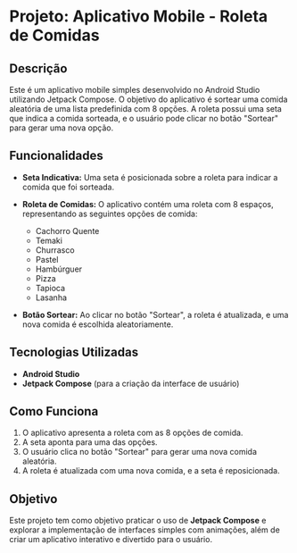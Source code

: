 # Projeto: Aplicativo Mobile - Roleta de Comidas

## Descrição
Este é um aplicativo mobile simples desenvolvido no Android Studio utilizando Jetpack Compose. O objetivo do aplicativo é sortear uma comida aleatória de uma lista predefinida com 8 opções. A roleta possui uma seta que indica a comida sorteada, e o usuário pode clicar no botão "Sortear" para gerar uma nova opção.

## Funcionalidades

- **Seta Indicativa:** Uma seta é posicionada sobre a roleta para indicar a comida que foi sorteada.
  
- **Roleta de Comidas:** O aplicativo contém uma roleta com 8 espaços, representando as seguintes opções de comida:
  - Cachorro Quente
  - Temaki
  - Churrasco
  - Pastel
  - Hambúrguer
  - Pizza
  - Tapioca
  - Lasanha
  
- **Botão Sortear:** Ao clicar no botão "Sortear", a roleta é atualizada, e uma nova comida é escolhida aleatoriamente.

## Tecnologias Utilizadas
- **Android Studio**
- **Jetpack Compose** (para a criação da interface de usuário)

## Como Funciona
1. O aplicativo apresenta a roleta com as 8 opções de comida.
2. A seta aponta para uma das opções.
3. O usuário clica no botão "Sortear" para gerar uma nova comida aleatória.
4. A roleta é atualizada com uma nova comida, e a seta é reposicionada.

## Objetivo
Este projeto tem como objetivo praticar o uso de **Jetpack Compose** e explorar a implementação de interfaces simples com animações, além de criar um aplicativo interativo e divertido para o usuário.
